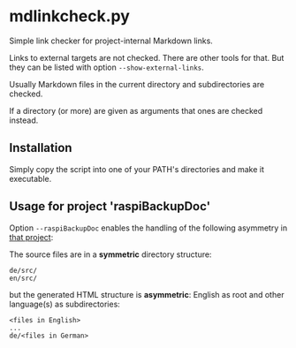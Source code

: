 # mdlinkcheck.py

Simple link checker for project-internal Markdown links.

Links to external targets are not checked. There are other tools for that.
But they can be listed with option `--show-external-links`.

Usually Markdown files in the current directory and subdirectories are checked.

If a directory (or more) are given as arguments that ones are checked instead.

## Installation

Simply copy the script into one of your PATH's directories and make it executable.



## Usage for project 'raspiBackupDoc'

Option `--raspiBackupDoc` enables the handling of the following asymmetry in [that project](https://github.com/framps/raspiBackupDoc):

The source files are in a **symmetric** directory structure:

    de/src/
    en/src/

but the generated HTML structure is **asymmetric**:
English as root and other language(s) as subdirectories:

    <files in English>
    ...
    de/<files in German>
